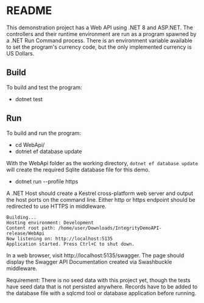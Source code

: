 # README

This demonstration project has a Web API using .NET 8 and ASP.NET. The controllers and their runtime environment are run as a program spawned by a .NET Run Command process. There is an environment variable available to set the program's currency code, but the only implemented currency is US Dollars.

## Build
To build and test the program:

- dotnet test

## Run
To build and run the program:

- cd WebApi/
- dotnet ef database update

With the WebApi folder as the working directory, `dotnet ef database update` will create the required Sqlite database file for this demo.

- dotnet run --profile https  

A .NET Host should create a Kestrel cross-platform web server and output the host ports on the command line. Either http or https endpoint should be redirected to use HTTPS in middleware.

```
Building...
Hosting environment: Development
Content root path: /home/user/Downloads/IntegrityDemoAPI-release/WebApi
Now listening on: http://localhost:5135
Application started. Press Ctrl+C to shut down.

```

In a web browser, visit http://localhost:5135/swagger. The page should display the Swagger API Documentation created via Swashbuckle middleware.

Requirement:
There is no seed data with this project yet, though the tests have seed data that is not persisted anywhere. Records have to be added to the database file with a sqlcmd tool or database application before running.

